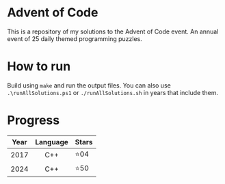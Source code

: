# Advent of Code
This is a repository of my solutions to the Advent of Code event. An annual event of 25 daily themed programming puzzles.

# How to run

Build using ```make``` and run the output files. You can also use ```.\runAllSolutions.ps1``` or ```./runAllSolutions.sh``` in years that include them.


# Progress

| Year |  Language  | Stars |
|------|:----------:|-------|
|2017  |C++         | ⭐04  |
|2024  |C++         | ⭐50  |
